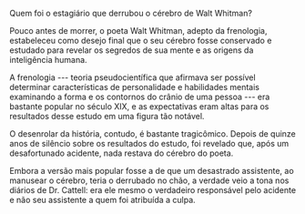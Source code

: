 
Quem foi o estagiário que derrubou o cérebro de Walt Whitman?

Pouco antes de morrer, o poeta Walt Whitman, adepto da frenologia, estabeleceu como desejo final que o seu cérebro fosse conservado e estudado para revelar os segredos de sua mente e as origens da inteligência humana.

A frenologia --- teoria pseudocientífica que afirmava ser possível determinar características de personalidade e habilidades mentais examinando a forma e os contornos do crânio de uma pessoa --- era bastante popular no século XIX, e as expectativas eram altas para os resultados desse estudo em uma figura tão notável. 

O desenrolar da história, contudo, é bastante tragicômico. Depois de quinze anos de silêncio sobre os resultados do estudo, foi revelado que, após um desafortunado acidente, nada restava do cérebro do poeta.

Embora a versão mais popular fosse a de que um desastrado assistente, ao manusear o cérebro, teria o derrubado no chão, a verdade veio a tona nos diários de Dr. Cattell: era ele mesmo o verdadeiro responsável pelo acidente e não seu assistente a quem foi atribuída a culpa.